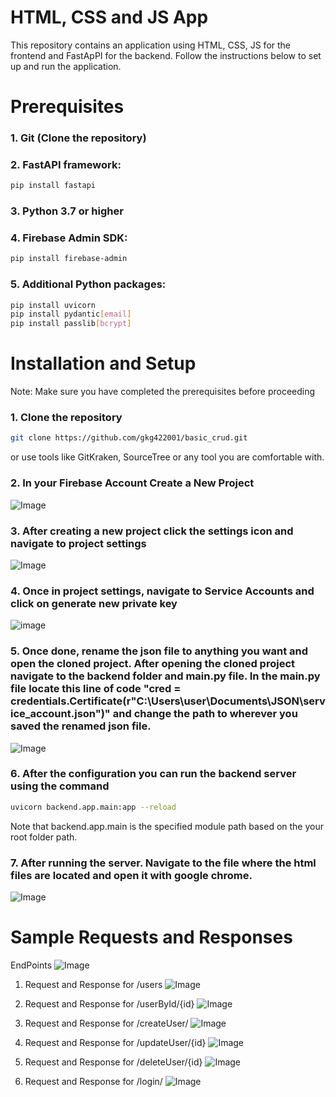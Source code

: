 # HTML, CSS and JS App
This repository contains an application using HTML, CSS, JS for the frontend and FastApPI for the backend. Follow the instructions below to set up and run the application.
# Prerequisites

### 1. Git (Clone the repository)
### 2. FastAPI framework:
```bash
pip install fastapi
```
### 3. Python 3.7 or higher
### 4. Firebase Admin SDK:
```bash
pip install firebase-admin
```
### 5. Additional Python packages:
```bash
pip install uvicorn
pip install pydantic[email]
pip install passlib[bcrypt]
```

# Installation and Setup
Note: Make sure you have completed the prerequisites before proceeding

### 1. Clone the repository
```bash
git clone https://github.com/gkg422001/basic_crud.git
```
or use tools like GitKraken, SourceTree or any tool you are comfortable with.
### 2. In your Firebase Account Create a New Project
![Image](https://github.com/user-attachments/assets/b07de18a-4f63-454c-aa9b-ea956e462ffa)

### 3. After creating a new project click the settings icon and navigate to project settings
![Image](https://github.com/user-attachments/assets/b9a131f6-94b5-4074-8d5b-5e965d9e0601)

### 4. Once in project settings, navigate to Service Accounts and click on generate new private key
![image](https://github.com/user-attachments/assets/1f8bb9c3-529d-4917-8916-3f5b12106222)

### 5. Once done, rename the json file to anything you want and open the cloned project. After opening the cloned project navigate to the backend folder and main.py file. In the main.py file locate this line of code "cred = credentials.Certificate(r"C:\Users\user\Documents\JSON\service_account.json")" and change the path to wherever you saved the renamed json file.
![Image](https://github.com/user-attachments/assets/e5be10a9-1ee2-4f61-8a58-9e93ffaf75ab)

### 6. After the configuration you can run the backend server using the command
```bash
uvicorn backend.app.main:app --reload
```
Note that backend.app.main is the specified module path based on the your root folder path.

### 7. After running the server. Navigate to the file where the html files are located and open it with google chrome.
![Image](https://github.com/user-attachments/assets/233c3c9b-370b-4204-9367-4d2330c6980d)

# Sample Requests and Responses
EndPoints
![Image](https://github.com/user-attachments/assets/120a9d43-ff1e-4a59-acd9-9159c1b9b086)

1. Request and Response for /users
![Image](https://github.com/user-attachments/assets/33e2c49e-baf0-4d58-a15b-67442e44153a)

2. Request and Response for /userById/{id}
![Image](https://github.com/user-attachments/assets/c843a0b6-50b6-4e99-9268-be99fb075063)

3. Request and Response for /createUser/
![Image](https://github.com/user-attachments/assets/bb1d205a-f61a-4c12-91b5-5155262ca94a)

4. Request and Response for /updateUser/{id}
![Image](https://github.com/user-attachments/assets/26ded3a1-f77c-4906-997e-3fc64c357a00)

5. Request and Response for /deleteUser/{id}
![Image](https://github.com/user-attachments/assets/1f9a2714-6480-4ba7-9474-f3164c4a8e74)

6. Request and Response for /login/
![Image](https://github.com/user-attachments/assets/c1706efd-5466-4d02-9f37-328b9d32ff11)
